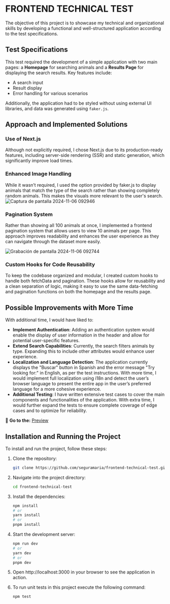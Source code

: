 # FRONTEND TECHNICAL TEST

The objective of this project is to showcase my technical and organizational skills by developing a functional and well-structured application according to the test specifications.


## Test Specifications
This test required the development of a simple application with two main pages: a **Homepage** for searching animals and a **Results Page** for displaying the search results. Key features include:

- A search input
- Result display
- Error handling for various scenarios
  
Additionally, the application had to be styled without using external UI libraries, and data was generated using `faker.js`.
## Approach and Implemented Solutions

### Use of Next.js

Although not explicitly required, I chose Next.js due to its production-ready features, including server-side rendering (SSR) and static generation, which significantly improve load times.

### Enhanced Image Handling

While it wasn’t required, I used the option provided by faker.js to display animals that match the type of the search rather than showing completely random animals. This makes the visuals more relevant to the user's search.
![Captura de pantalla 2024-11-06 092946](https://github.com/user-attachments/assets/55bfc4c8-e36f-4952-8a7c-533e268a2fda)

### Pagination System

Rather than showing all 100 animals at once, I implemented a frontend pagination system that allows users to view 10 animals per page. This approach improves readability and enhances the user experience as they can navigate through the dataset more easily.

![Grabación de pantalla 2024-11-06 092744](https://github.com/user-attachments/assets/dd5497c6-f888-4c3a-a7f9-84ec6dde00b7)


### Custom Hooks for Code Reusability

To keep the codebase organized and modular, I created custom hooks to handle both fetchData and pagination. These hooks allow for reusability and a clean separation of logic, making it easy to use the same data-fetching and pagination functions on both the homepage and the results page.

## Possible Improvements with More Time

With additional time, I would have liked to:

- **Implement Authentication**: Adding an authentication system would enable the display of user information in the header and allow for potential user-specific features.
- **Extend Search Capabilities**: Currently, the search filters animals by type. Expanding this to include other attributes would enhance user experience.
- **Localization and Language Detection**: The application currently displays the "Buscar" button in Spanish and the error message "Try looking for:" in English, as per the test instructions. With more time, I would implement full localization using i18n and detect the user’s browser language to present the entire app in the user’s preferred language for a more cohesive experience.
- **Additional Testing**: I have written extensive test cases to cover the main components and functionalities of the application. With extra time, I would further expand the tests to ensure complete coverage of edge cases and to optimize for reliability.

🚀 **Go to the:** [Preview](https://google-agile-content.vercel.app/)

## Installation and Running the Project

To install and run the project, follow these steps:

1. Clone the repository:
   ```bash
   git clone https://github.com/seguramaria/frontend-technical-test.git
   ```
2. Navigate into the project directory:
   ```bash
   cd frontend-technical-test
   ```
3. Install the dependencies:

   ```bash
   npm install
   # or
   yarn install
   # or
   pnpm install
   ```

4. Start the development server:

   ```bash
   npm run dev
   # or
   yarn dev
   # or
   pnpm dev
   ```

5. Open http://localhost:3000 in your browser to see the application in action.

6. To run unit tests in this project execute the following command:
   ```bash
   npm test
   ```
